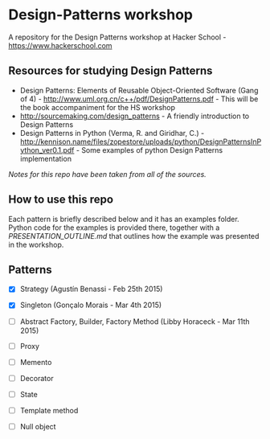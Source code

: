 # Design-Patterns workshop
A repository for the Design Patterns workshop at Hacker School - https://www.hackerschool.com

## Resources for studying Design Patterns

* Design Patterns: Elements of Reusable Object-Oriented Software (Gang of 4) -  http://www.uml.org.cn/c++/pdf/DesignPatterns.pdf - This will be the book accompaniment for the HS workshop
* http://sourcemaking.com/design_patterns - A friendly introduction to Design Patterns
* Design Patterns in Python (Verma, R. and Giridhar, C.) - http://kennison.name/files/zopestore/uploads/python/DesignPatternsInPython_ver0.1.pdf - Some examples of python Design Patterns implementation

*Notes for this repo have been taken from all of the sources.*

## How to use this repo

Each pattern is briefly described below and it has an examples folder. Python code for the examples is provided there, together with a *PRESENTATION_OUTLINE.md* that outlines how the example was presented in the workshop.

## Patterns

- [x] Strategy (Agustín Benassi - Feb 25th 2015)
- [x] Singleton (Gonçalo Morais - Mar 4th 2015)
- [ ] Abstract Factory, Builder, Factory Method (Libby Horaceck - Mar 11th 2015)
- [ ] Proxy
- [ ] Memento
- [ ] Decorator
- [ ] State
- [ ] Template method
- [ ] Null object


